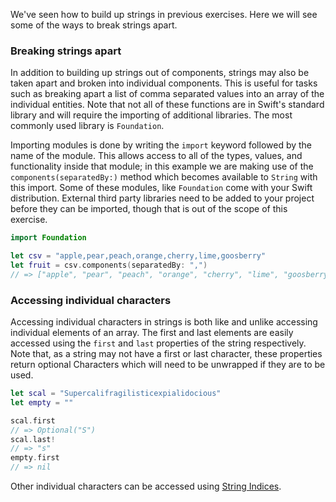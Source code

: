 We've seen how to build up strings in previous exercises. Here we will see some of the ways to break strings apart.

### Breaking strings apart

In addition to building up strings out of components, strings may also be taken apart and broken into individual components. This is useful for tasks such as breaking apart a list of comma separated values into an array of the individual entities. Note that not all of these functions are in Swift's standard library and will require the importing of additional libraries. The most commonly used library is `Foundation`.

Importing modules is done by writing the `import` keyword followed by the name of the module. This allows access to all of the types, values, and functionality inside that module; in this example we are making use of the `components(separatedBy:)` method which becomes available to `String` with this import. Some of these modules, like `Foundation` come with your Swift distribution. External third party libraries need to be added to your project before they can be imported, though that is out of the scope of this exercise.

```swift
import Foundation

let csv = "apple,pear,peach,orange,cherry,lime,goosberry"
let fruit = csv.components(separatedBy: ",")
// => ["apple", "pear", "peach", "orange", "cherry", "lime", "goosberry"]
```

### Accessing individual characters

Accessing individual characters in strings is both like and unlike accessing individual elements of an array. The first and last elements are easily accessed using the `first` and `last` properties of the string respectively. Note that, as a string may not have a first or last character, these properties return optional Characters which will need to be unwrapped if they are to be used.

```swift
let scal = "Supercalifragilisticexpialidocious"
let empty = ""

scal.first
// => Optional("S")
scal.last!
// => "s"
empty.first
// => nil
```

Other individual characters can be accessed using [String Indices][string-indices].

[string-indices]: https://docs.swift.org/swift-book/LanguageGuide/StringsAndCharacters.html#ID534

